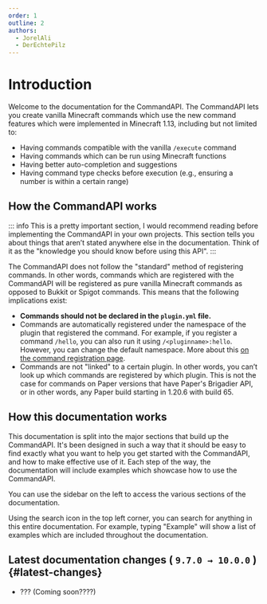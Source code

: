```yaml
---
order: 1
outline: 2
authors:
  - JorelAli
  - DerEchtePilz
---
```


# Introduction

Welcome to the documentation for the CommandAPI. The CommandAPI lets you create vanilla Minecraft commands which use the new command features which were implemented in Minecraft 1.13, including but not limited to:

- Having commands compatible with the vanilla `/execute` command
- Having commands which can be run using Minecraft functions
- Having better auto-completion and suggestions
- Having command type checks before execution (e.g., ensuring a number is within a certain range)

## How the CommandAPI works

::: info
This is a pretty important section, I would recommend reading before implementing the CommandAPI in your own projects.
This section tells you about things that aren’t stated anywhere else in the documentation.
Think of it as the "knowledge you should know before using this API".
:::

The CommandAPI does not follow the "standard" method of registering commands. In other words, commands which are registered with the CommandAPI will be registered as pure vanilla Minecraft commands as opposed to Bukkit or Spigot commands. This means that the following implications exist:

- **Commands should not be declared in the `plugin.yml` file.**
- Commands are automatically registered under the namespace of the plugin that registered the command. For example, if you register a command `/hello`, you can also run it using `/<pluginname>:hello`. However, you can change the default namespace. More about this [on the command registration page](./create-commands/registration#registering-the-command).
- Commands are not "linked" to a certain plugin. In other words, you can’t look up which commands are registered by which plugin. This is not the case for commands on Paper versions that have Paper's Brigadier API, or in other words, any Paper build starting in 1.20.6 with build 65.

## How this documentation works

This documentation is split into the major sections that build up the CommandAPI. It's been designed in such a way that it should be easy to find exactly what you want to help you get started with the CommandAPI, and how to make effective use of it. Each step of the way, the documentation will include examples which showcase how to use the CommandAPI.

You can use the sidebar on the left to access the various sections of the documentation.

Using the search icon in the top left corner, you can search for anything in this entire documentation. For example, typing "Example" will show a list of examples which are included throughout the documentation.

## Latest documentation changes ( `9.7.0 → 10.0.0` ) {#latest-changes}
- ??? (Coming soon????)
